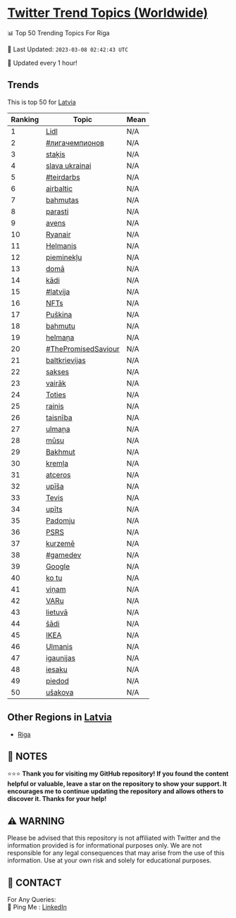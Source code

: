 [Twitter Trend Topics (Worldwide)](https://github.com/ErcinDedeoglu/Twitter-Trend-Topics)
==========


📊 Top 50 Trending Topics For Riga

📆 Last Updated: `2023-03-08 02:42:43 UTC`

🔧 Updated every 1 hour!


## Trends

This is top 50 for [Latvia](</Latvia>)

| Ranking | Topic | Mean |
| ------- | ------------ | ------------ |
| 1 | [Lidl](http://twitter.com/search?q=Lidl) | N/A |
| 2 | [#лигачемпионов](http://twitter.com/search?q=%23%d0%bb%d0%b8%d0%b3%d0%b0%d1%87%d0%b5%d0%bc%d0%bf%d0%b8%d0%be%d0%bd%d0%be%d0%b2) | N/A |
| 3 | [staķis](http://twitter.com/search?q=sta%c4%b7is) | N/A |
| 4 | [slava ukrainai](http://twitter.com/search?q=slava+ukrainai) | N/A |
| 5 | [#teirdarbs](http://twitter.com/search?q=%23teirdarbs) | N/A |
| 6 | [airbaltic](http://twitter.com/search?q=airbaltic) | N/A |
| 7 | [bahmutas](http://twitter.com/search?q=bahmutas) | N/A |
| 8 | [parasti](http://twitter.com/search?q=parasti) | N/A |
| 9 | [avens](http://twitter.com/search?q=avens) | N/A |
| 10 | [Ryanair](http://twitter.com/search?q=Ryanair) | N/A |
| 11 | [Helmanis](http://twitter.com/search?q=Helmanis) | N/A |
| 12 | [pieminekļu](http://twitter.com/search?q=pieminek%c4%bcu) | N/A |
| 13 | [domā](http://twitter.com/search?q=dom%c4%81) | N/A |
| 14 | [kādi](http://twitter.com/search?q=k%c4%81di) | N/A |
| 15 | [#latvija](http://twitter.com/search?q=%23latvija) | N/A |
| 16 | [NFTs](http://twitter.com/search?q=NFTs) | N/A |
| 17 | [Puškina](http://twitter.com/search?q=Pu%c5%a1kina) | N/A |
| 18 | [bahmutu](http://twitter.com/search?q=bahmutu) | N/A |
| 19 | [helmaņa](http://twitter.com/search?q=helma%c5%86a) | N/A |
| 20 | [#ThePromisedSaviour](http://twitter.com/search?q=%23ThePromisedSaviour) | N/A |
| 21 | [baltkrievijas](http://twitter.com/search?q=baltkrievijas) | N/A |
| 22 | [sakses](http://twitter.com/search?q=sakses) | N/A |
| 23 | [vairāk](http://twitter.com/search?q=vair%c4%81k) | N/A |
| 24 | [Toties](http://twitter.com/search?q=Toties) | N/A |
| 25 | [rainis](http://twitter.com/search?q=rainis) | N/A |
| 26 | [taisnība](http://twitter.com/search?q=taisn%c4%abba) | N/A |
| 27 | [ulmaņa](http://twitter.com/search?q=ulma%c5%86a) | N/A |
| 28 | [mūsu](http://twitter.com/search?q=m%c5%absu) | N/A |
| 29 | [Bakhmut](http://twitter.com/search?q=Bakhmut) | N/A |
| 30 | [kremļa](http://twitter.com/search?q=krem%c4%bca) | N/A |
| 31 | [atceros](http://twitter.com/search?q=atceros) | N/A |
| 32 | [upīša](http://twitter.com/search?q=up%c4%ab%c5%a1a) | N/A |
| 33 | [Tevis](http://twitter.com/search?q=Tevis) | N/A |
| 34 | [upīts](http://twitter.com/search?q=up%c4%abts) | N/A |
| 35 | [Padomju](http://twitter.com/search?q=Padomju) | N/A |
| 36 | [PSRS](http://twitter.com/search?q=PSRS) | N/A |
| 37 | [kurzemē](http://twitter.com/search?q=kurzem%c4%93) | N/A |
| 38 | [#gamedev](http://twitter.com/search?q=%23gamedev) | N/A |
| 39 | [Google](http://twitter.com/search?q=Google) | N/A |
| 40 | [ko tu](http://twitter.com/search?q=ko+tu) | N/A |
| 41 | [viņam](http://twitter.com/search?q=vi%c5%86am) | N/A |
| 42 | [VARu](http://twitter.com/search?q=VARu) | N/A |
| 43 | [lietuvā](http://twitter.com/search?q=lietuv%c4%81) | N/A |
| 44 | [šādi](http://twitter.com/search?q=%c5%a1%c4%81di) | N/A |
| 45 | [IKEA](http://twitter.com/search?q=IKEA) | N/A |
| 46 | [Ulmanis](http://twitter.com/search?q=Ulmanis) | N/A |
| 47 | [igaunijas](http://twitter.com/search?q=igaunijas) | N/A |
| 48 | [iesaku](http://twitter.com/search?q=iesaku) | N/A |
| 49 | [piedod](http://twitter.com/search?q=piedod) | N/A |
| 50 | [ušakova](http://twitter.com/search?q=u%c5%a1akova) | N/A |



## Other Regions in [Latvia](</Latvia>)

* [Riga](</Latvia/Riga.md>)



## 📝 NOTES

⭐⭐⭐ **Thank you for visiting my GitHub repository! If you found the content helpful or valuable, leave a star on the repository to show your support. It encourages me to continue updating the repository and allows others to discover it. Thanks for your help!**


## ⚠️ WARNING

Please be advised that this repository is not affiliated with Twitter and the information provided is for informational purposes only. We are not responsible for any legal consequences that may arise from the use of this information. Use at your own risk and solely for educational purposes.


## 📨 CONTACT

 For Any Queries:  
            🏓 Ping Me : [LinkedIn](https://www.linkedin.com/in/ercindedeoglu/)
